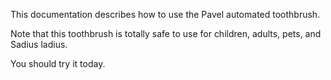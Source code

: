 This documentation describes how to use the Pavel automated toothbrush.

Note that this toothbrush is totally safe to use for children, adults, pets, and Sadius ladius.

You should try it today.
